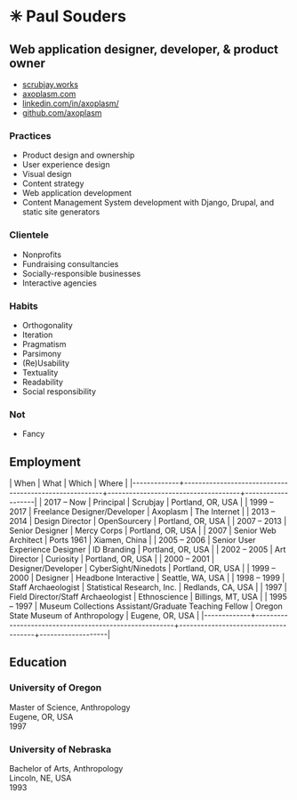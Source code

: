 ✳︎ Paul Souders 
=============
Web application designer, developer, & product owner
----------------------------------------------------

* [scrubjay.works](https://scrubjay.works)
* [axoplasm.com](https://axoplasm.com)
* [linkedin.com/in/axoplasm/](https://www.linkedin.com/in/axoplasm/)
* [github.com/axoplasm](http://github.com/axoplasm/)


### Practices

* Product design and ownership
* User experience design
* Visual design
* Content strategy
* Web application development
* Content Management System development with Django, Drupal, and static site generators


### Clientele

* Nonprofits
* Fundraising consultancies
* Socially-responsible businesses
* Interactive agencies


### Habits

* Orthogonality
* Iteration
* Pragmatism
* Parsimony
* (Re)Usability
* Textuality
* Readability
* Social responsibility


### Not

* Fancy


Employment
----------

| When        | What                                                  | Which                               | Where             |
|-------------+-------------------------------------------------------+-------------------------------------+-------------------|
| 2017 – Now  | Principal                                             | Scrubjay                            | Portland, OR, USA |
| 1999 – 2017 | Freelance Designer/Developer                          | Axoplasm                            | The Internet      |
| 2013 – 2014 | Design Director                                       | OpenSourcery                        | Portland, OR, USA |
| 2007 – 2013 | Senior Designer                                       | Mercy Corps                         | Portland, OR, USA |
| 2007        | Senior Web Architect                                  | Ports 1961                          | Xiamen, China     |
| 2005 – 2006 | Senior User Experience Designer                       | ID Branding                         | Portland, OR, USA |
| 2002 – 2005 | Art Director                                          | Curiosity                           | Portland, OR, USA |
| 2000 – 2001 | Designer/Developer                                    | CyberSight/Ninedots                 | Portland, OR, USA |
| 1999 – 2000 | Designer                                              | Headbone Interactive                | Seattle, WA, USA  |
| 1998 – 1999 | Staff Archaeologist                                   | Statistical Research, Inc.          | Redlands, CA, USA |
| 1997        | Field Director/Staff Archaeologist                    | Ethnoscience                        | Billings, MT, USA |
| 1995 – 1997 | Museum Collections Assistant/Graduate Teaching Fellow | Oregon State Museum of Anthropology | Eugene, OR, USA   |
|-------------+-------------------------------------------------------+-------------------------------------+-------------------|


Education
---------

### University of Oregon
Master of Science, Anthropology   
Eugene, OR, USA   
1997   

### University of Nebraska
Bachelor of Arts, Anthropology   
Lincoln, NE, USA    
1993   




